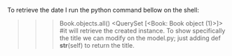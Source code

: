 To retrieve the date I run the python command bellow on the shell:

>>>Book.objects.all() 
<QuerySet [<Book: Book object (1)>]> #it will retrieve the created instance. To show specifically the title we can modify on the model.py; just adding def __str__(self) to return the title.
